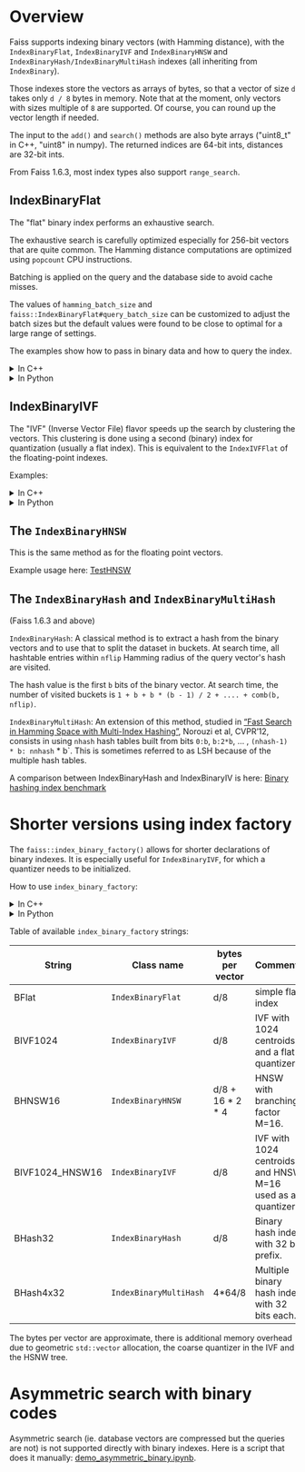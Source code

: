 # Overview

Faiss supports indexing binary vectors (with Hamming distance), with the `IndexBinaryFlat`, `IndexBinaryIVF` and `IndexBinaryHNSW` and `IndexBinaryHash/IndexBinaryMultiHash` indexes (all inheriting from `IndexBinary`). 

Those indexes store the vectors as arrays of bytes, so that a vector of size `d` takes only `d / 8` bytes in memory. Note that at the moment, only vectors with sizes multiple of `8` are supported. Of course, you can round up the vector length if needed.

The input to the `add()` and `search()` methods are also byte arrays ("uint8_t" in C++, "uint8" in numpy).
The returned indices are 64-bit ints, distances are 32-bit ints.

From Faiss 1.6.3, most index types also support `range_search`. 

## IndexBinaryFlat

The "flat" binary index performs an exhaustive search. 

The exhaustive search is carefully optimized especially for 256-bit vectors that are quite common. 
The Hamming distance computations are optimized using `popcount` CPU instructions.

Batching is applied on the query and the database side to avoid cache misses. 

The values of `hamming_batch_size` and `faiss::IndexBinaryFlat#query_batch_size` can be customized to adjust the batch sizes but the default values were found to be close to optimal for a large range of settings. 

The examples show how to pass in binary data and how to query the index.

<details><summary>In C++</summary>

```cpp
#include <faiss/IndexBinaryFlat.h>

// Dimension of the vectors, assumed to be a multiple of 8.
int d = 256;

// Vectors to be indexed, each represented by d / 8 bytes, layed out sequentially,
// i.e. the i-th vector starts at db[i * (d / 8)].
int nb = ...;
std::vector<uint8_t> db(nb * (d / 8));
// initialize db

// Vectors to be queried from the index. 
int nq = ...;
std::vector<uint8_t> queries(nq * (d / 8));

// Initializing index.
faiss::IndexBinaryFlat index(d);

// Adding the database vectors.
index.add(nb, db.data());

// Number of nearest neighbors to retrieve per query vector.
int k = ...;

// Output variables for the queries.
std::vector<int32_t> distances(nq * k);
std::vector<faiss::Index::idx_t> labels(nq * k);

// Querying the index
index.search(nq, queries.data(), k, distances.data(), labels.data());

// distances[i * k + j] contains the distance from the i-th query vector to its j-th nearest neighbor.
// labels[i * k + j] contains the id of the j-th nearest neighbor of the i-th query vector.
```
</details>

<details><summary>In Python</summary>

```python
import faiss

# Dimension of the vectors.
d = 256

# Vectors to be indexed, each represented by d / 8 bytes in a nb
# i.e. the i-th vector is db[i].
nb = ...
db = np.empty((nb, d // 8), dtype='uint8')
...initialize db...

# Vectors to be queried from the index.
nq = ...
queries = np.empty((nq, d // 8), dtype='uint8')
...initialize queries...

# Initializing index.
index = faiss.IndexBinaryFlat(d)

# Adding the database vectors.
index.add(db)

# Number of nearest neighbors to retrieve per query vector.
k = ...;

# Querying the index
D, I = index.search(queries, k)

# D[i, j] contains the distance from the i-th query vector to its j-th nearest neighbor.
# I[i, j] contains the id of the j-th nearest neighbor of the i-th query vector.
```
</details>


## IndexBinaryIVF

The "IVF" (Inverse Vector File) flavor speeds up the search by clustering the vectors. This clustering is done using a second (binary) index for quantization (usually a flat index). This is equivalent to the `IndexIVFFlat` of the floating-point indexes.

Examples:

<details><summary>In C++</summary>

```cpp
#include <faiss/IndexBinaryIVF.h>

// Dimension of the vectors.
int d = 256;

// Vectors to be indexed, each represented by d / 8 bytes, layed out sequentially,
// i.e. the i-th vector starts at db[i * (d / 8)].
int nb = ...;
std::vector<uint8_t> db(nb * (d / 8);

// Vectors to train the quantizer.
int nt = ...;
std::vector<uint8_t> training(nt * (d / 8));

// Vectors to be queried from the index.
int nq = ...;
std::vector<uint8_t> queries(nq * (d / 8));

// Initializing the quantizer.
faiss::IndexBinaryFlat quantizer(d);

// Number of clusters.
int nlist = ...;

// Initializing index.
faiss::IndexBinaryIVF index(&quantizer, d, nlist);
index.nprobe = 4; // Number of nearest clusters to be searched per query. 

// Training the quantizer.
index.train(nt, training.data());

// Adding the database vectors.
index.add(nb, db.data());

// Number of nearest neighbors to retrieve per query vector.
int k = ...;

// Output variables for the queries.
std::vector<int32_t> distances(nq * k);
std::vector<faiss::idx_t> labels(nq * k);

// Querying the index
index.search(nq, queries.data(), k, distances.data(), labels.data());

// distances[i * k + j] contains the distance from the i-th query vector to its j-th nearest neighbor.
// labels[i * k + j] contains the id of the j-th nearest neighbor of the i-th query vector.
```
</details>


<details><summary>In Python</summary>

```python
import faiss

# Dimension of the vectors.
d = 256

# Vectors to be indexed, each represented by d / 8 bytes.
# the i-th vector is db[i].
db = ...

# Vectors to train the quantizer.
training = ...

# Vectors to be queried from the index.
queries = ...

# Initializing the quantizer.
quantizer = faiss.IndexBinaryFlat(d)

# Number of clusters.
nlist = ...

# Initializing index.
index = faiss.IndexBinaryIVF(quantizer, d, nlist)
index.nprobe = 4 # Number of nearest clusters to be searched per query. 

# Training the quantizer.
index.train(training)

# Adding the database vectors.
index.add(db)

# Number of nearest neighbors to retrieve per query vector.
k = ...

# Querying the index.
D, I = index.search(queries, k)

# D[i, j] contains the distance from the i-th query vector to its j-th nearest neighbor.
# I[i, j] contains the id of the j-th nearest neighbor of the i-th query vector.
```

</details>

## The `IndexBinaryHNSW`

This is the same method as for the floating point vectors. 

Example usage here: 
[TestHNSW](https://github.com/facebookresearch/faiss/blob/22b7876ef5540b85feee173aa3182a2f37dc98f6/tests/test_index_binary.py#L213)

## The `IndexBinaryHash` and `IndexBinaryMultiHash`

(Faiss 1.6.3 and above)


`IndexBinaryHash`:
A classical method is to extract a hash from the binary vectors and to use that to split the dataset in buckets.
At search time, all hashtable entries within `nflip` Hamming radius of the query vector's hash are visited. 

The hash value is the first `b` bits of the binary vector.
At search time, the number of visited buckets is `1 + b + b * (b - 1) / 2 + .... + comb(b, nflip)`. 

`IndexBinaryMultiHash`:
An extension of this method, studied in [“Fast Search in Hamming Space with Multi-Index Hashing”](http://www.cs.toronto.edu/~norouzi/research/papers/multi_index_hashing.pdf), Norouzi et al, CVPR’12, consists in using `nhash` hash tables built from bits `0:b`, `b:2*b`, … , `(nhash-1) * b: nnhash` * b`.
This is sometimes referred to as LSH because of the multiple hash tables.

A comparison between IndexBinaryHash and IndexBinaryIV is here: [Binary hashing index benchmark](./Binary-hashing-index-benchmark)

# Shorter versions using index factory

The `faiss::index_binary_factory()` allows for shorter declarations of binary indexes. It is especially useful for `IndexBinaryIVF`, for which a quantizer needs to be initialized.

How to use `index_binary_factory`: 

<details><summary>In C++</summary>

Instead of the above initialization code:

```cpp
// Initializing the quantizer.
faiss::IndexBinaryFlat quantizer(d);

// Number of clusters.
int nlist = 32;

// Initializing index.
faiss::IndexBinaryIVF index(&quantizer, d, nlist);
index.nprobe = 4; // Number of nearest clusters to be searched per query. 
```

one could write:

```cpp
#include <faiss/AutoTune.h>
  
// Initializing the quantizer.
faiss::IndexBinaryIVF *index = dynamic_cast<faiss::IndexBinaryIVF *>(faiss::index_binary_factory(d, "BIVF32"));
index->nprobe = 4; // Number of nearest clusters to be searched per query.

```

</details>

<details><summary>In Python</summary>

Instead of the above initialization code:


```python
# Initializing the quantizer.
quantizer = faiss.IndexBinaryFlat(d)

# Number of clusters.
nlist = 32

# Initializing index.
index = faiss.IndexBinaryIVF(quantizer, d, nlist)
index.nprobe = 4 # Number of nearest clusters to be searched per query. 
```

one could write:

```python
# Initializing the quantizer.
index = faiss.index_binary_factory(d, "BIVF32")
index.nprobe = 4 # Number of nearest clusters to be searched per query.

```

</details>

Table of available `index_binary_factory` strings:

| String | Class name | bytes per vector | Comments |
|--------|------------|------------------|--------------| 
| BFlat  | `IndexBinaryFlat` | d/8       | simple flat index |
| BIVF1024 | `IndexBinaryIVF` | d/8 | IVF with 1024 centroids and a flat quantizer |
| BHNSW16 | `IndexBinaryHNSW` | d/8 + 16 * 2 * 4 | HNSW with branching factor M=16.  | 
| BIVF1024_HNSW16 | `IndexBinaryIVF` | d/8 | IVF with 1024 centroids and HNSW M=16 used as a quantizer. |
| BHash32 | `IndexBinaryHash` | d/8 | Binary hash index with 32 bit prefix. |
| BHash4x32 | `IndexBinaryMultiHash` | 4*64/8 | Multiple binary hash index with 32 bits each. |


The bytes per vector are approximate, there is additional memory overhead due to geometric `std::vector` allocation, the coarse quantizer in the IVF and the HSNW tree.

# Asymmetric search with binary codes 

Asymmetric search (ie. database vectors are compressed but the queries are not) is not supported directly with binary indexes. 
Here is a script that does it manually: [demo_asymmetric_binary.ipynb](https://gist.github.com/mdouze/b2e6c6144d4e06fca8287f5257f15fed).